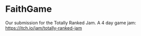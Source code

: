 # FaithGame
Our submission for the Totally Ranked Jam. A 4 day game jam: https://itch.io/jam/totally-ranked-jam
